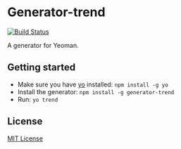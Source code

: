 # Generator-trend
[![Build Status](https://secure.travis-ci.org/IskenHuang/generator-trend.png?branch=master)](https://travis-ci.org/IskenHuang/generator-trend)

A generator for Yeoman.

## Getting started
- Make sure you have [yo](https://github.com/yeoman/yo) installed:
    `npm install -g yo`
- Install the generator: `npm install -g generator-trend`
- Run: `yo trend`

## License
[MIT License](http://en.wikipedia.org/wiki/MIT_License)
